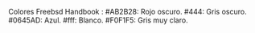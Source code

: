 Colores Freebsd Handbook
:
#AB2B28: Rojo oscuro.
#444: Gris oscuro.
#0645AD: Azul.
#fff: Blanco.
#F0F1F5: Gris muy claro.